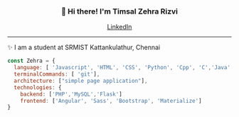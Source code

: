 <h3 align="center">👋 Hi there! I'm Timsal Zehra Rizvi</h3>
<p align="center">
  <a href="https://www.linkedin.com/in/timsal-zehra-43863b1a6/">LinkedIn</a>
</p>

---
✨ I am a student at SRMIST Kattankulathur, Chennai 



```javascript
const Zehra = {
  language: [ 'Javascript', 'HTML', 'CSS', 'Python', 'Cpp', 'C','Java' ,'Typescript'],
  terminalCommands: [ 'git'],
  architecture: ["simple page application"],
  technologies: {
    backend: ['PHP','MySQL','Flask']
    frontend: ['Angular', 'Sass', 'Bootstrap', 'Materialize']
}
```

<!--
**lauragift21/lauragift21** is a ✨ _special_ ✨ repository because its `README.md` (this file) appears on your GitHub profile.

Here are some ideas to get you started:

- 🔭 I’m currently working on ...
- 🌱 I’m currently learning ...
- 👯 I’m looking to collaborate on ...
- 🤔 I’m looking for help with ...
- 💬 Ask me about ...
- 📫 How to reach me: ...
- 😄 Pronouns: ...
- ⚡ Fun fact: ...
-->
